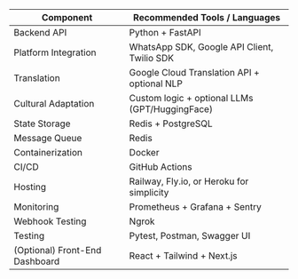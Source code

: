 | Component                      | Recommended Tools / Languages                  |
| ------------------------------ | ---------------------------------------------- |
| Backend API                    | Python + FastAPI                               |
| Platform Integration           | WhatsApp SDK, Google API Client, Twilio SDK    |
| Translation                    | Google Cloud Translation API + optional NLP    |
| Cultural Adaptation            | Custom logic + optional LLMs (GPT/HuggingFace) |
| State Storage                  | Redis + PostgreSQL                             |
| Message Queue                  | Redis                                          |
| Containerization               | Docker                                         |
| CI/CD                          | GitHub Actions                                 |
| Hosting                        | Railway, Fly.io, or Heroku for simplicity      |
| Monitoring                     | Prometheus + Grafana + Sentry                  |
| Webhook Testing                | Ngrok                                          |
| Testing                        | Pytest, Postman, Swagger UI                    |
| (Optional) Front-End Dashboard | React + Tailwind + Next.js                     |

